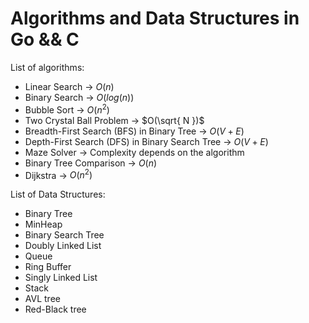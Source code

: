 # Algorithms and Data Structures in Go && C

List of algorithms:
  - Linear Search -> $O(n)$
  - Binary Search -> $O(log(n))$
  - Bubble Sort -> $O(n^2)$
  - Two Crystal Ball Problem -> $O(\sqrt{ N })$
  - Breadth-First Search (BFS) in Binary Tree -> $O(V + E)$
  - Depth-First Search (DFS) in Binary Search Tree -> $O(V + E)$
  - Maze Solver -> Complexity depends on the algorithm
  - Binary Tree Comparison -> $O(n)$
  - Dijkstra -> $O(n^2)$

List of Data Structures:
  - Binary Tree
  - MinHeap
  - Binary Search Tree
  - Doubly Linked List
  - Queue
  - Ring Buffer
  - Singly Linked List
  - Stack
  - AVL tree
  - Red-Black tree
